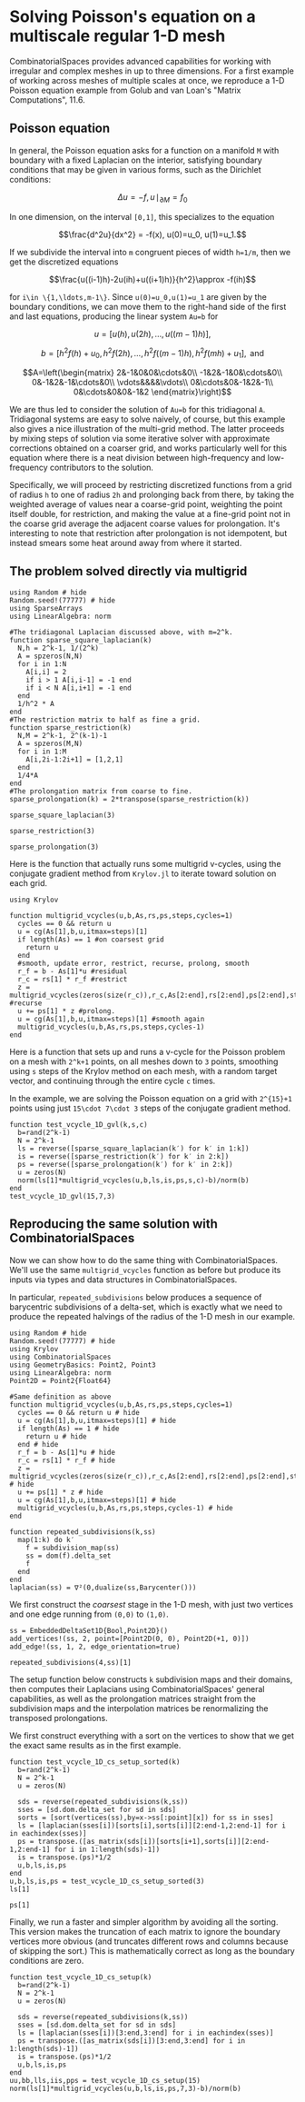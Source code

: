 # Solving Poisson's equation on a multiscale regular 1-D mesh

CombinatorialSpaces provides advanced capabilities for working with irregular and complex meshes
in up to three dimensions. For a first example of working across meshes of multiple scales at once,
we reproduce a 1-D Poisson equation example from Golub and van Loan's "Matrix Computations", 11.6.

## Poisson equation

In general, the Poisson equation asks for a function on a manifold ``M`` with boundary with a fixed Laplacian on the interior, satisfying
boundary conditions that may be given in various forms, such as the Dirichlet conditions:

```math
\Delta u = -f,u\!\mid_{\partial M} = f_0
```

In one dimension, on the interval ``[0,1]``, this specializes to the equation
```math
\frac{d^2u}{dx^2} = -f(x), u(0)=u_0, u(1)=u_1.
```

If we subdivide the interval into ``m`` congruent pieces of width ``h=1/m``, then we get the discretized equations
```math
\frac{u((i-1)h)-2u(ih)+u((i+1)h)}{h^2}\approx -f(ih)
```
for ``i\in \{1,\ldots,m-1\}``. Since ``u(0)=u_0,u(1)=u_1`` are given by the boundary conditions, we can move them to 
the right-hand side of the first and last equations, producing the linear system ``Au=b`` for 
```math
u=[u(h),u(2h),\ldots,u((m-1)h)],
```
```math
b=[h^2f(h)+u_0,h^2f(2h),\ldots,h^2f((m-1)h),h^2f(mh)+u_1], \text{ and }
```
```math
A=\left(\begin{matrix}
2&-1&0&0&\cdots&0\\
-1&2&-1&0&\cdots&0\\
0&-1&2&-1&\cdots&0\\
\vdots&&&&\vdots\\
0&\cdots&0&-1&2&-1\\
0&\cdots&0&0&-1&2
\end{matrix}\right)
```

We are thus led to consider the solution of  ``Au=b`` for this tridiagonal ``A``. Tridiagonal systems are easy to solve naively, 
of course, but this example also gives a nice illustration of the multi-grid method. The latter proceeds by mixing steps of solution
via some iterative solver with approximate corrections obtained on a coarser grid, and works particularly well for this equation
where there is a neat division between high-frequency and low-frequency contributors to the solution.

Specifically, we will proceed by restricting discretized functions from a grid of radius ``h`` to one of radius ``2h`` and
prolonging back from there, by taking the weighted average of values near a coarse-grid point, weighting the point itself double,
for restriction, and making the value at a fine-grid point not in the coarse grid average the adjacent coarse values for prolongation.
It's interesting to note that restriction after prolongation is not idempotent, but instead smears some heat around away from
where it started.

## The problem solved directly via multigrid

```@example gvl
using Random # hide
Random.seed!(77777) # hide
using SparseArrays
using LinearAlgebra: norm

#The tridiagonal Laplacian discussed above, with m=2^k.
function sparse_square_laplacian(k)
  N,h = 2^k-1, 1/(2^k)
  A = spzeros(N,N)
  for i in 1:N
    A[i,i] = 2
    if i > 1 A[i,i-1] = -1 end
    if i < N A[i,i+1] = -1 end
  end
  1/h^2 * A
end
#The restriction matrix to half as fine a grid.
function sparse_restriction(k)
  N,M = 2^k-1, 2^(k-1)-1
  A = spzeros(M,N)
  for i in 1:M
    A[i,2i-1:2i+1] = [1,2,1]
  end
  1/4*A
end
#The prolongation matrix from coarse to fine.
sparse_prolongation(k) = 2*transpose(sparse_restriction(k))

sparse_square_laplacian(3)
```
```@example gvl
sparse_restriction(3)
```
```@example gvl
sparse_prolongation(3)
```

Here is the function that actually runs some multigrid v-cycles, 
using the conjugate gradient method from `Krylov.jl` to iterate toward
solution on each grid.

```@example gvl
using Krylov

function multigrid_vcycles(u,b,As,rs,ps,steps,cycles=1)
  cycles == 0 && return u
  u = cg(As[1],b,u,itmax=steps)[1]
  if length(As) == 1 #on coarsest grid
    return u
  end
  #smooth, update error, restrict, recurse, prolong, smooth
  r_f = b - As[1]*u #residual
  r_c = rs[1] * r_f #restrict
  z = multigrid_vcycles(zeros(size(r_c)),r_c,As[2:end],rs[2:end],ps[2:end],steps,cycles) #recurse
  u += ps[1] * z #prolong. 
  u = cg(As[1],b,u,itmax=steps)[1] #smooth again
  multigrid_vcycles(u,b,As,rs,ps,steps,cycles-1)
end
```

Here is a function that sets up and runs a v-cycle for the 
Poisson problem on a mesh with ``2^k+1`` points, on all
meshes down to ``3`` points,
smoothing using ``s`` steps of the Krylov method on each mesh,
with a random target vector,
and continuing through the entire cycle ``c`` times. 

In the example, we are solving the Poisson equation on a grid
with ``2^{15}+1`` points using just ``15\cdot 7\cdot 3`` steps of
the conjugate gradient method. 

```@example gvl
function test_vcycle_1D_gvl(k,s,c)
  b=rand(2^k-1)
  N = 2^k-1 
  ls = reverse([sparse_square_laplacian(k′) for k′ in 1:k])
  is = reverse([sparse_restriction(k′) for k′ in 2:k])
  ps = reverse([sparse_prolongation(k′) for k′ in 2:k])
  u = zeros(N)
  norm(ls[1]*multigrid_vcycles(u,b,ls,is,ps,s,c)-b)/norm(b)
end
test_vcycle_1D_gvl(15,7,3)
```

## Reproducing the same solution with CombinatorialSpaces

Now we can show how to do the same thing with CombinatorialSpaces.
We'll use the same `multigrid_vcycles` function as before but
produce its inputs via types and data structures in CombinatorialSpaces.

In particular, `repeated_subdivisions` below produces a sequence of barycentric
subdivisions of a delta-set, which is exactly what we need to produce the
repeated halvings of the radius of the 1-D mesh in our example.

```@example cs
using Random # hide
Random.seed!(77777) # hide
using Krylov
using CombinatorialSpaces
using GeometryBasics: Point2, Point3
using LinearAlgebra: norm
Point2D = Point2{Float64}

#Same definition as above
function multigrid_vcycles(u,b,As,rs,ps,steps,cycles=1)
  cycles == 0 && return u # hide
  u = cg(As[1],b,u,itmax=steps)[1] # hide
  if length(As) == 1 # hide
    return u # hide
  end # hide
  r_f = b - As[1]*u # hide
  r_c = rs[1] * r_f # hide
  z = multigrid_vcycles(zeros(size(r_c)),r_c,As[2:end],rs[2:end],ps[2:end],steps,cycles) # hide
  u += ps[1] * z # hide
  u = cg(As[1],b,u,itmax=steps)[1] # hide
  multigrid_vcycles(u,b,As,rs,ps,steps,cycles-1) # hide
end 

function repeated_subdivisions(k,ss)
  map(1:k) do k′
    f = subdivision_map(ss) 
    ss = dom(f).delta_set
    f
  end
end
laplacian(ss) = ∇²(0,dualize(ss,Barycenter()))
```

We first construct the *coarsest* stage in the 1-D mesh, with just two vertices
and one edge running from ``(0,0)`` to ``(1,0)``.

```@example cs
ss = EmbeddedDeltaSet1D{Bool,Point2D}()
add_vertices!(ss, 2, point=[Point2D(0, 0), Point2D(+1, 0)])
add_edge!(ss, 1, 2, edge_orientation=true)

repeated_subdivisions(4,ss)[1]
```

The setup function below constructs ``k`` subdivision maps and
their domains, then computes their Laplacians using CombinatorialSpaces'
general capabilities, as well as the prolongation matrices straight from the
subdivision maps and the interpolation matrices be renormalizing the transposed
prolongations.

We first construct everything with a sort on the vertices to show that 
we get the exact same results as in the first example.

```@example cs
function test_vcycle_1D_cs_setup_sorted(k)
  b=rand(2^k-1)
  N = 2^k-1 
  u = zeros(N)

  sds = reverse(repeated_subdivisions(k,ss))
  sses = [sd.dom.delta_set for sd in sds]
  sorts = [sort(vertices(ss),by=x->ss[:point][x]) for ss in sses]
  ls = [laplacian(sses[i])[sorts[i],sorts[i]][2:end-1,2:end-1] for i in eachindex(sses)]
  ps = transpose.([as_matrix(sds[i])[sorts[i+1],sorts[i]][2:end-1,2:end-1] for i in 1:length(sds)-1])
  is = transpose.(ps)*1/2
  u,b,ls,is,ps
end
u,b,ls,is,ps = test_vcycle_1D_cs_setup_sorted(3)
ls[1]
```

```@example cs
ps[1]
```

Finally, we run a faster and simpler algorithm by avoiding all the sorting.
This version makes the truncation of each matrix to ignore the boundary vertices
more obvious (and truncates different rows and columns because of skipping the sort.) This is mathematically correct as long as the boundary conditions
are zero.

```@example cs
function test_vcycle_1D_cs_setup(k)
  b=rand(2^k-1)
  N = 2^k-1 
  u = zeros(N)

  sds = reverse(repeated_subdivisions(k,ss))
  sses = [sd.dom.delta_set for sd in sds]
  ls = [laplacian(sses[i])[3:end,3:end] for i in eachindex(sses)]
  ps = transpose.([as_matrix(sds[i])[3:end,3:end] for i in 1:length(sds)-1])
  is = transpose.(ps)*1/2
  u,b,ls,is,ps
end
uu,bb,lls,iis,pps = test_vcycle_1D_cs_setup(15)
norm(ls[1]*multigrid_vcycles(u,b,ls,is,ps,7,3)-b)/norm(b)
```


